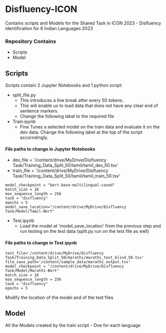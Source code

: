 # Disfluency-ICON

Contains scripts and Models for the Shared Task in ICON 2023 - Disfluency Identification for 6 Indian Languages 2023


### Repository Contains
* Scripts
* Model


## Scripts
Scripts contain 2 Jupyter Notebooks and 1 python script:
* split_file.py
	* This introduces a line break after every 50 tokens.
	* This will enable us to load data that does not have any clear end of sentence markers.
	* Change the following label to the required file
* Train.ipynb
	* Fine Tunes a selected model on the train data and evaluate it on the dev data. Change the following label at the top of the script accorndingly.
		
#### File paths to change in Jupyter Notebooks
* dev_file = '/content/drive/MyDrive/Disfluency Task/Training_Data_Split_50/tamil/tamil_dev_50.tsv'
* train_file = '/content/drive/MyDrive/Disfluency Task/Training_Data_Split_50/tamil/tamil_train_50.tsv'

```shell
model_checkpoint = "bert-base-multilingual-cased"
batch_size = 16
max_sequence_length = 256
task = "disfluency"
epochs = 5
model_save_location="/content/drive/MyDrive/Disfluency Task/Model/Tamil-Bert"
```

* Test.ipynb
	* Load the model at 'model_save_location' from the previous step and run testing on the test data (split.py run on the test file as well)

#### File paths to change in Test.ipynb
```shell
test_file='/content/drive/MyDrive/Disfluency Task/Training_Data_Split_50/marathi/marathi_test_blind_50.tsv'
file_save_path='/content/sample_data/marathi_output.tsv'
model_checkpoint = "/content/drive/MyDrive/Disfluency Task/Model/Marathi-Bert"
batch_size = 16
max_sequence_length = 256
task = "disfluency"
epochs = 5
```

Modify the location of the model and of the test files 

## Model
All the Models created by the train script - One for each language

